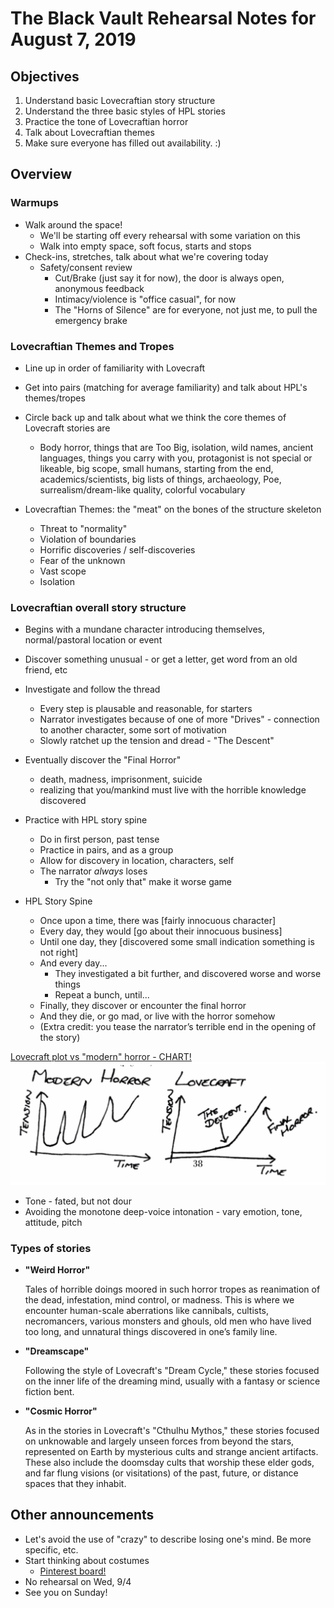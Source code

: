 # The Black Vault Rehearsal Notes for August 7, 2019

## Objectives

1. Understand basic Lovecraftian story structure
2. Understand the three basic styles of HPL stories
3. Practice the tone of Lovecraftian horror
4. Talk about Lovecraftian themes
5. Make sure everyone has filled out availability. :)

## Overview

### Warmups

* Walk around the space!
  * We'll be starting off every rehearsal with some variation on this
  * Walk into empty space, soft focus, starts and stops
* Check-ins, stretches, talk about what we're covering today
  * Safety/consent review
    * Cut/Brake (just say it for now), the door is always open, anonymous feedback
    * Intimacy/violence is "office casual", for now
    * The "Horns of Silence" are for everyone, not just me, to pull the emergency brake

### Lovecraftian Themes and Tropes

* Line up in order of familiarity with Lovecraft
* Get into pairs (matching for average familiarity) and talk about HPL's themes/tropes
* Circle back up and talk about what we think the core themes of Lovecraft stories are
  * Body horror, things that are Too Big, isolation, wild names, ancient languages, things you carry with you, protagonist is not special or likeable, big scope, small humans, starting from the end, academics/scientists, big lists of things, archaeology, Poe, surrealism/dream-like quality, colorful vocabulary

* Lovecraftian Themes: the "meat" on the bones of the structure skeleton
  * Threat to "normality"
  * Violation of boundaries
  * Horrific discoveries / self-discoveries
  * Fear of the unknown
  * Vast scope
  * Isolation

### Lovecraftian overall story structure

* Begins with a mundane character introducing themselves, normal/pastoral location or event
* Discover something unusual - or get a letter, get word from an old friend, etc
* Investigate and follow the thread
  * Every step is plausable and reasonable, for starters
  * Narrator investigates because of one of more "Drives" - connection to another character, some sort of motivation
  * Slowly ratchet up the tension and dread - "The Descent"
* Eventually discover the "Final Horror"
  * death, madness, imprisonment, suicide
  * realizing that you/mankind must live with the horrible knowledge discovered

* Practice with HPL story spine
  * Do in first person, past tense
  * Practice in pairs, and as a group
  * Allow for discovery in location, characters, self
  * The narrator *always* loses
    * Try the "not only that" make it worse game

* HPL Story Spine
  * Once upon a time, there was [fairly innocuous character]
  * Every day, they would [go about their innocuous business]
  * Until one day, they [discovered some small indication something is not right]
  * And every day...
    * They investigated a bit further, and discovered worse and worse things
    * Repeat a bunch, until...
  * Finally, they discover or encounter the final horror
  * And they die, or go mad, or live with the horror somehow
  * (Extra credit: you tease the narrator’s terrible end in the opening of the story)

[Lovecraft plot vs "modern" horror - CHART!](../assets/BlackVaultPlotChart.png)
![Lovecraft plot vs "modern" horror - CHART!](../assets/BlackVaultPlotChart.png)

* Tone - fated, but not dour
* Avoiding the monotone deep-voice intonation - vary emotion, tone, attitude, pitch

### Types of stories
  * **"Weird Horror"**
    
    Tales of horrible doings moored in such horror tropes as reanimation of the dead, infestation, mind control, or madness. This is where we encounter human-scale aberrations like cannibals, cultists, necromancers, various monsters and ghouls, old men who have lived too long, and unnatural things discovered in one’s family line.

  * **"Dreamscape"**

    Following the style of Lovecraft's "Dream Cycle," these stories focused on the inner life of the dreaming mind, usually with a fantasy or science fiction bent. 

  * **"Cosmic Horror"**

    As in the stories in Lovecraft's "Cthulhu Mythos," these stories focused on unknowable and largely unseen forces from beyond the stars, represented on Earth by mysterious cults and strange ancient artifacts. These also include the doomsday cults that worship these elder gods, and far flung visions (or visitations) of the past, future, or distance spaces that they inhabit.

## Other announcements

* Let's avoid the use of "crazy" to describe losing one's mind. Be more specific, etc.
* Start thinking about costumes
  * [Pinterest board!](https://pin.it/cqz5kqjkbpq6tp)
* No rehearsal on Wed, 9/4
* See you on Sunday!
